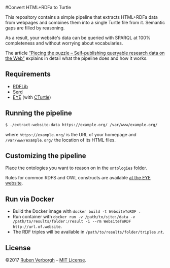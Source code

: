 #Convert HTML+RDFa to Turtle

This repository contains a simple pipeline
that extracts HTML+RDFa data from webpages
and combines them into a single Turtle file from it.
Semantic gaps are filled by reasoning.

As a result, your website's data can be queried with SPARQL
at 100% completeness
and without worrying about vocabularies.

The article [“Piecing the puzzle – Self-publishing queryable research data on the Web”](https://ruben.verborgh.org/articles/queryable-research-data/)
explains in detail what the pipeline does and how it works.

## Requirements
- [RDFLib](https://github.com/RDFLib/rdflib)
- [Serd](https://github.com/drobilla/serd)
- [EYE](https://github.com/josd/eye) (with [CTurtle](https://github.com/melgi/cturtle/))

## Running the pipeline
```bash
$ ./extract-website-data https://example.org/ /var/www/example.org/
```
where `https://example.org/` is the URL of your homepage and `/var/www/example.org/` the location of its HTML files.

## Customizing the pipeline
Place the ontologies you want to reason on in the `ontologies` folder.

Rules for common RDFS and OWL constructs are available [at the EYE website](http://eulersharp.sourceforge.net/#theories).

## Run via Docker
- Build the Docker image with `docker build -t WebsiteToRDF .`
- Run container with `docker run -v /path/to/site:/data -v /path/to/results/folder:/result -i --rm WebsiteToRDF http://url.of.website`.
- The RDF triples will be available in `/path/to/results/folder/triples.nt`.

## License
©2017 [Ruben Verborgh](http://ruben.verborgh.org/) – [MIT License](https://github.com/RubenVerborgh/WebsiteToRDF/blob/master/LICENCE.md).
